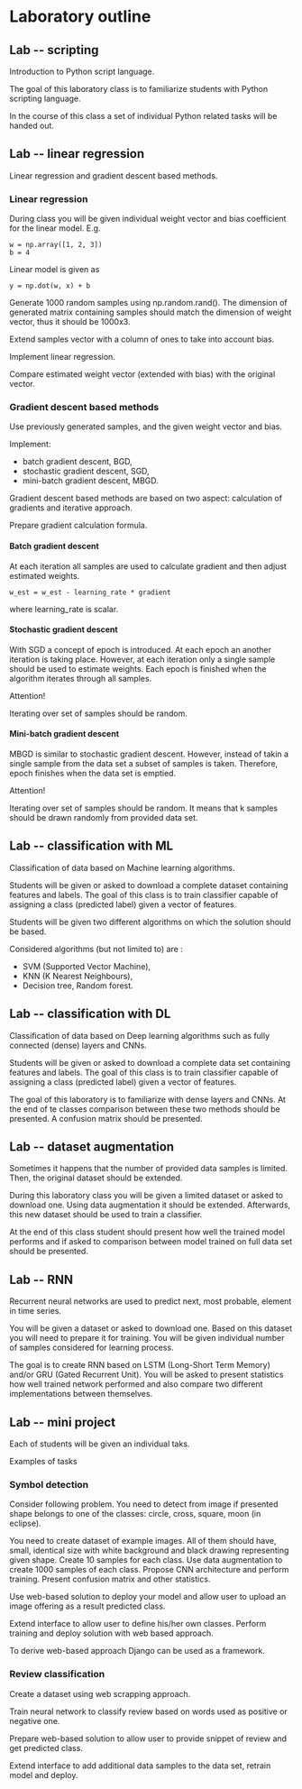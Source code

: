 # Laboratory outline

## Lab -- scripting

Introduction to Python script language.

The goal of this laboratory class is to familiarize students 
with Python scripting language. 

In the course of this class a set of individual Python related
tasks will be handed out.

## Lab -- linear regression

Linear regression and gradient descent based methods.

### Linear regression

During class you will be given individual weight vector 
and bias coefficient for the linear model.
E.g.

```
w = np.array([1, 2, 3])
b = 4
```

Linear model is given as 

```
y = np.dot(w, x) + b
```

Generate 1000 random samples using np.random.rand().
The dimension of generated matrix containing samples 
should match the dimension of weight vector, thus
it should be 1000x3.

Extend samples vector with a column of ones 
to take into account bias.

Implement linear regression.

Compare estimated weight vector (extended with bias) 
with the original vector.

### Gradient descent based methods

Use previously generated samples, and the 
given weight vector and bias.

Implement:
- batch gradient descent, BGD,
- stochastic gradient descent, SGD,
- mini-batch gradient descent, MBGD.

Gradient descent based methods are based on two aspect:
calculation of gradients and iterative approach.

Prepare gradient calculation formula.

#### Batch gradient descent

At each iteration all samples are used to 
calculate gradient and then adjust estimated weights.

```
w_est = w_est - learning_rate * gradient
```
where learning_rate is scalar.

#### Stochastic gradient descent

With SGD a concept of epoch is introduced.
At each epoch an another iteration is taking place.
However, at each iteration only a single 
sample should be used to estimate weights. 
Each epoch is finished when the algorithm iterates 
through all samples.

Attention!

Iterating over set of samples should be random.

#### Mini-batch gradient descent

MBGD is similar to stochastic gradient descent.
However, instead of takin a single sample from 
the data set a subset of samples is taken.
Therefore, epoch finishes when the data set is emptied.

Attention!

Iterating over set of samples should be random.
It means that k samples should be drawn randomly from 
provided data set.

## Lab -- classification with ML

Classification of data based on Machine learning algorithms.

Students will be given or asked to download 
a complete dataset containing
features and labels. The goal of this class 
is to train classifier capable of assigning a class (predicted label)
given a vector of features.

Students will be given two different algorithms on which the solution 
should be based. 

Considered algorithms (but not limited to) are :
- SVM (Supported Vector Machine),
- KNN (K Nearest Neighbours),
- Decision tree, Random forest.

## Lab -- classification with DL

Classification of data based on Deep learning algorithms 
such as fully connected (dense) layers and CNNs.

Students will be given or asked to download 
a complete data set containing
features and labels. The goal of this class 
is to train classifier capable of assigning a class (predicted label)
given a vector of features.

The goal of this laboratory is to familiarize 
with dense layers and CNNs.
At the end of te classes comparison between these two 
methods should be presented.
A confusion matrix should be presented.

## Lab -- dataset augmentation

Sometimes it happens that the number of provided data samples 
is limited. Then, the original dataset should be extended.

During this laboratory class you will be given 
a limited dataset or asked to download one. 
Using data augmentation it should be extended.
Afterwards, this new dataset should be used to train a 
classifier.

At the end of this class student should present 
how well the trained model performs and if asked to 
comparison between model trained on full data set should be 
presented.

## Lab -- RNN

Recurrent neural networks are used to predict 
next, most probable, element in time series.

You will be given a dataset or asked to download one.
Based on this dataset you will need to prepare it 
for training. 
You will be given individual number of samples considered for 
learning process.

The goal is to create RNN based on LSTM 
(Long-Short Term Memory) and/or GRU (Gated Recurrent Unit).
You will be asked to present statistics how well 
trained network performed and also 
compare two different implementations between themselves.

## Lab -- mini project

Each of students will be given an individual taks. 

Examples of tasks

### Symbol detection

Consider following problem. You need to detect from image 
if presented shape belongs to one of the classes: 
circle, cross, square, moon (in eclipse).

You need to create dataset of example images.
All of them should have, small, identical size 
with white background and black drawing representing given 
shape.
Create 10 samples for each class.
Use data augmentation to create 1000 samples of each class.
Propose CNN architecture and perform training.
Present confusion matrix and other statistics.

Use web-based solution to deploy your model 
and allow user to upload an image offering as a 
result predicted class.

Extend interface to allow user to define 
his/her own classes. Perform training 
and deploy solution with web based approach.

To derive web-based approach Django can be used 
as a framework.

### Review classification

Create a dataset using web scrapping approach.

Train neural network to classify review based 
on words used as positive or negative one.

Prepare web-based solution to allow user 
to provide snippet of review and 
get predicted class.

Extend interface to add additional data samples to 
the data set, retrain model and deploy.
